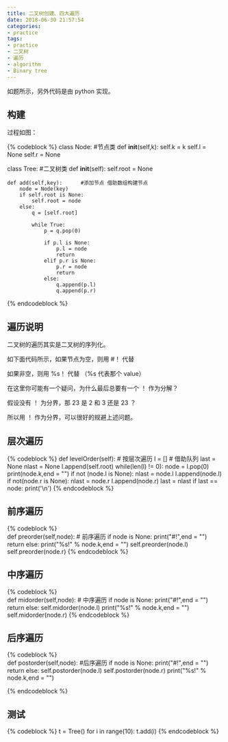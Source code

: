 ```yaml
---
title: 二叉树创建、四大遍历
date: 2018-06-30 21:57:54
categories:
- practice
tags:
- practice
- 二叉树
- 遍历
- algorithm
- Binary tree
---
```

如题所示，另外代码是由 python 实现。

<!-- more -->

## 构建

过程如图：

{% codeblock %}
class Node: #节点类
	def __init__(self,k):
		self.k = k
		self.l = None
		self.r = None

class Tree: #二叉树类
	def __init__(self):
		self.root = None

	def add(self,key):		#添加节点 借助数组构建节点
		node = Node(key)
		if self.root is None:
			self.root = node
		else:
			q = [self.root]
			
			while True:
				p = q.pop(0)

				if p.l is None:
					p.l = node
					return
				elif p.r is None:
					p.r = node
					return
				else:
					q.append(p.l)
					q.append(p.r)				
{% endcodeblock %}

## 遍历说明

二叉树的遍历其实是二叉树的序列化。

如下面代码所示，如果节点为空，则用 #！ 代替

如果非空，则用 %s！ 代替 （%s 代表那个 value）

在这里你可能有一个疑问，为什么最后总要有一个 ！ 作为分解？

假设没有 ！ 为分界，那 23 是 2 和 3 还是 23 ？

所以用 ！ 作为分界，可以很好的规避上述问题。

## 层次遍历

{% codeblock %}
	def levelOrder(self):  # 按层次遍历
		l = []             # 借助队列
		last = None
		nlast = None
		l.append(self.root)
		while(len(l) != 0):
			node = l.pop(0)
			print(node.k,end = "")
			if not (node.l is None):
				nlast = node.l
				l.append(node.l)
			if not(node.r is None):
				nlast = node.r
				l.append(node.r)
			last = nlast
			if last == node:
					print('\n')
{% endcodeblock %}

## 前序遍历

{% codeblock %}			
	def preorder(self,node):	# 前序遍历
		if node is None:
			print("#!",end = "")
			return
		else:
			print("%s!" % node.k,end = "")
			self.preorder(node.l)
			self.preorder(node.r)
{% endcodeblock %}

## 中序遍历

{% codeblock %}				
	def midorder(self,node): # 中序遍历
		if node is None:
			print("#!",end = "")
			return
		else:
			self.midorder(node.l)
			print("%s!" % node.k,end = "")
			self.midorder(node.r)
{% endcodeblock %}

## 后序遍历

{% codeblock %}		
	def postorder(self,node):	#后序遍历
		if node is None:
			print("#!",end = "")
			return
		else:
			self.postorder(node.l)
			self.postorder(node.r)
			print("%s!" % node.k,end = "")

{% endcodeblock %}

## 测试

{% codeblock %}
t = Tree()
for i in range(10):
	t.add(i)
{% endcodeblock %}